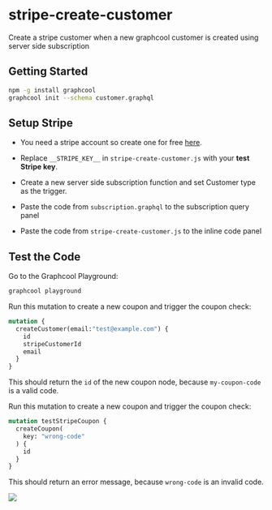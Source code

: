 # stripe-create-customer

Create a stripe customer when a new graphcool customer is created
using server side subscription️

## Getting Started

```sh
npm -g install graphcool
graphcool init --schema customer.graphql
```


## Setup Stripe

* You need a stripe account so create one for free [here](https://dashboard.stripe.com/register).

* Replace `__STRIPE_KEY__` in `stripe-create-customer.js` with your **test Stripe key**.

* Create a new server side subscription function and set Customer type as the trigger.

* Paste the code from `subscription.graphql` to the subscription query panel

* Paste the code from `stripe-create-customer.js` to the inline code panel

## Test the Code

Go to the Graphcool Playground:

```sh
graphcool playground
```

Run this mutation to create a new coupon and trigger the coupon check:

```graphql
mutation {
  createCustomer(email:"test@example.com") {
    id
    stripeCustomerId
    email
  }
}
```

This should return the `id` of the new coupon node, because `my-coupon-code` is a valid code.

Run this mutation to create a new coupon and trigger the coupon check:

```graphql
mutation testStripeCoupon {
  createCoupon(
    key: "wrong-code"
  ) {
    id
  }
}
```

This should return an error message, because `wrong-code` is an invalid code.

![](http://i.imgur.com/5RHR6Ku.png)
